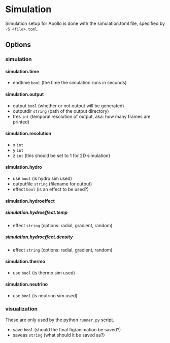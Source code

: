 # Simulation

Simulation setup for Apollo is done with the simulation.toml file, specified 
by `-S <file>.toml`.

## Options

### simulation

#### simulation.time
- endtime `bool` (the time the simulation runs in seconds)

#### simulation.output
- output `bool` (whether or not output will be generated)
- outputdir `string` (path of the output directory)
- tres `int` (temporal resolution of output, aka: how many frames are printed)

#### simulation.resolution
- x `int`
- y `int`
- z `int` (this should be set to 1 for 2D simulation)

#### simulation.hydro
- use `bool` (is hydro sim used)
- outputfile `string` (filename for output)
- effect `bool` (is an effect to be used?)

#### simulation.hydroeffect

##### simulation.hydroeffect.temp
- effect `string` (options: radial, gradient, random)

##### simulation.hydroeffect.density
- effect `string` (options: radial, gradient, random)

#### simulation.thermo
- use `bool` (is thermo sim used)

#### simulation.neutrino
- use `bool` (is neutrino sim used)

### visualization 
These are only used by the python `runner.py` script.
- save `bool` (should the final fig/animation be saved?)
- saveas `string` (what should it be saved as?)
